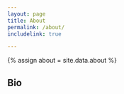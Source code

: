 ```yaml
---
layout: page
title: About
permalink: /about/
includelink: true

---
```


<div class="home">
    {% assign about = site.data.about %}
    <h2>Bio</h2>
</div>